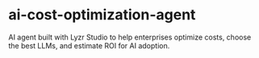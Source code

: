 # ai-cost-optimization-agent
AI agent built with Lyzr Studio to help enterprises optimize costs, choose the best LLMs, and estimate ROI for AI adoption.
